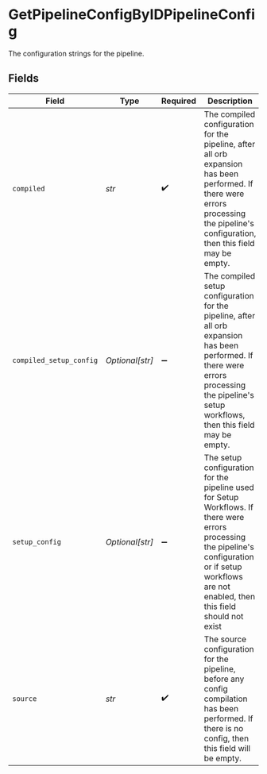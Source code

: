 # GetPipelineConfigByIDPipelineConfig

The configuration strings for the pipeline.


## Fields

| Field                                                                                                                                                                                                   | Type                                                                                                                                                                                                    | Required                                                                                                                                                                                                | Description                                                                                                                                                                                             |
| ------------------------------------------------------------------------------------------------------------------------------------------------------------------------------------------------------- | ------------------------------------------------------------------------------------------------------------------------------------------------------------------------------------------------------- | ------------------------------------------------------------------------------------------------------------------------------------------------------------------------------------------------------- | ------------------------------------------------------------------------------------------------------------------------------------------------------------------------------------------------------- |
| `compiled`                                                                                                                                                                                              | *str*                                                                                                                                                                                                   | :heavy_check_mark:                                                                                                                                                                                      | The compiled configuration for the pipeline, after all orb expansion has been performed. If there were errors processing the pipeline's configuration, then this field may be empty.                    |
| `compiled_setup_config`                                                                                                                                                                                 | *Optional[str]*                                                                                                                                                                                         | :heavy_minus_sign:                                                                                                                                                                                      | The compiled setup configuration for the pipeline, after all orb expansion has been performed. If there were errors processing the pipeline's setup workflows, then this field may be empty.            |
| `setup_config`                                                                                                                                                                                          | *Optional[str]*                                                                                                                                                                                         | :heavy_minus_sign:                                                                                                                                                                                      | The setup configuration for the pipeline used for Setup Workflows. If there were errors processing the pipeline's configuration or if setup workflows are not enabled, then this field should not exist |
| `source`                                                                                                                                                                                                | *str*                                                                                                                                                                                                   | :heavy_check_mark:                                                                                                                                                                                      | The source configuration for the pipeline, before any config compilation has been performed. If there is no config, then this field will be empty.                                                      |